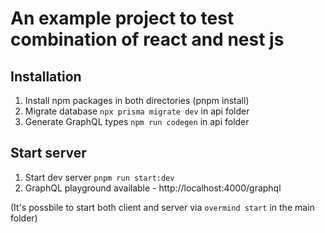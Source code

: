# An example project to test combination of react and nest js

## Installation

1. Install npm packages in both directories (pnpm install)
2. Migrate database `npx prisma migrate dev` in api folder
3. Generate GraphQL types `npm run codegen` in api folder

## Start server

1. Start dev server `pnpm run start:dev`
2. GraphQL playground available - http://localhost:4000/graphql

(It's possbile to start both client and server via `overmind start` in the main folder)
